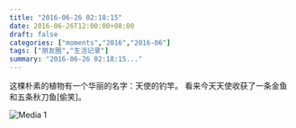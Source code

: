 ```yaml
---
title: "2016-06-26 02:18:15"
date: 2016-06-26T12:00:00+08:00
draft: false
categories: ["moments","2016","2016-06"]
tags: ["朋友圈","生活记录"]
summary: "2016-06-26 02:18:15..."
---
```


这棵朴素的植物有一个华丽的名字：天使的钓竿。
看来今天天使收获了一条金鱼和五条秋刀鱼[偷笑]。

![Media 1](/Moments/photos/2016-06-26/201606260218150.jpg)

